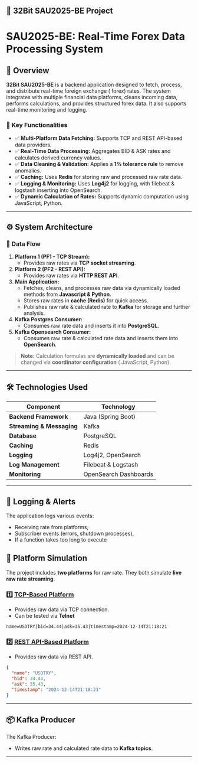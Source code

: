 ## **📌 32Bit SAU2025-BE Project**

# SAU2025-BE: Real-Time Forex Data Processing System

## 📖 Overview

**32Bit SAU2025-BE** is a backend application designed to fetch, process, and distribute real-time foreign exchange (
forex)
rates. The system integrates with multiple financial data platforms, cleans incoming data, performs calculations, and
provides structured forex data. It also supports real-time monitoring and logging.

### **🎯 Key Functionalities**

- ✅ **Multi-Platform Data Fetching:** Supports TCP and REST API-based data providers.
- ✅ **Real-Time Data Processing:** Aggregates BID & ASK rates and calculates derived currency values.
- ✅ **Data Cleaning & Validation:** Applies a **1% tolerance rule** to remove anomalies.
- ✅ **Caching:** Uses **Redis** for storing raw and processed raw rate data.
- ✅ **Logging & Monitoring:** Uses **Log4j2** for logging, with filebeat & logstash inserting into OpenSearch.
- ✅ **Dynamic Calculation of Rates:** Supports dynamic computation using JavaScript, Python.

---

## ⚙️ System Architecture

### **📌 Data Flow**

1. **Platform 1 (PF1 - TCP Stream):**
    - Provides raw rates via **TCP socket streaming**.
2. **Platform 2 (PF2 - REST API):**
    - Provides raw rates via **HTTP REST API**.
3. **Main Application:**
    - Fetches, cleans, and processes raw data via dynamically loaded methods from **Javascript & Python**.
    - Stores raw rates in **cache (Redis)** for quick access.
    - Publishes raw rate & calculated rate to **Kafka** for storage and further analysis.
4. **Kafka Postgres Consumer:**
    - Consumes raw rate data and inserts it into **PostgreSQL**.
5. **Kafka Opensearch Consumer:**
    - Consumes raw rate & calculated rate data and inserts them into **OpenSearch**.

> **Note:** Calculation formulas are **dynamically loaded** and can be changed via **coordinator configuration** (
> JavaScript, Python).

---

## 🛠️ Technologies Used

| Component                 | Technology            |
|---------------------------|-----------------------|
| **Backend Framework**     | Java (Spring Boot)    |
| **Streaming & Messaging** | Kafka                 |
| **Database**              | PostgreSQL            |
| **Caching**               | Redis                 |
| **Logging**               | Log4j2, OpenSearch    |
| **Log Management**        | Filebeat & Logstash   |
| **Monitoring**            | OpenSearch Dashboards |

---

## 📜 Logging & Alerts

The application logs various events:
- Receiving rate from platforms,
- Subscriber events (errors, shutdown processes),
- If a function takes too long to execute

## 📡 Platform Simulation

The project includes **two platforms** for raw rate.
They both simulate **live raw rate streaming**.

### **1️⃣ [TCP-Based Platform](https://github.com/Luieitalian/TCPPlatform)**

- Provides raw data via TCP connection.
- Can be tested via **Telnet**

```
name=USDTRY|bid=34.44|ask=35.43|timestamp=2024-12-14T21:18:21
```

### **2️⃣ [REST API-Based Platform](https://github.com/Luieitalian/RestPlatform)**

- Provides raw data via REST API.

```json
{
  "name": "USDTRY",
  "bid": 34.44,
  "ask": 35.43,
  "timestamp": "2024-12-14T21:18:21"
}
```

---

## 📦 Kafka Producer

The Kafka Producer:

- Writes raw rate and calculated rate data to **Kafka topics**.

---
